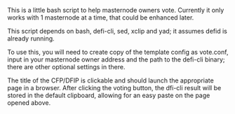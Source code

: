 This is a little bash script to help masternode owners vote.
Currently it only works with 1 masternode at a time, that could be enhanced later.

This script depends on bash, defi-cli, sed, xclip and yad; it assumes defid is already running.

To use this, you will need to create copy of the template config as vote.conf, input in your masternode owner address and the path to the defi-cli binary; there are other optional settings in there.

The title of the CFP/DFIP is clickable and should launch the appropriate page in a browser.
After clicking the voting button, the dfi-cli result will be stored in the default clipboard, allowing for an easy paste on the page opened above.
